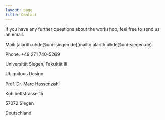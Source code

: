 ```yaml
---
layout: page
title: Contact
---
```



If you have any further questions about the workshop, feel free to send us
an email.

<p>Mail: [alarith.uhde@uni-siegen.de](mailto:alarith.uhde@uni-siegen.de)</p>
<p>Phone: +49 271 740-5269</p>

<p>Universität Siegen, Fakultät III</p>
<p>Ubiquitous Design</p>
<p>Prof. Dr. Marc Hassenzahl</p>
<p>Kohlbettstrasse 15</p>
<p>57072 Siegen</p>
<p>Deutschland</p>
